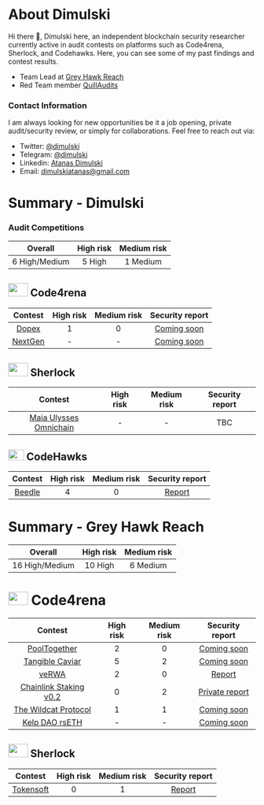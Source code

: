 # About Dimulski

Hi there 👋, Dimulski here, an independent blockchain security researcher currently active in audit contests on platforms such as Code4rena, Sherlock, and Codehawks. Here, you can see some of my past findings and contest results.
 - Team Lead at [Grey Hawk Reach](https://twitter.com/reachauditing)
 - Red Team member [QuillAudits](https://www.quillaudits.com/services/qrt-as-a-service)

### Contact Information
I am always looking for new opportunities be it a job opening, private audit/security review, or simply for collaborations. Feel free to reach out via:

  - Twitter: [@dimulski](https://twitter.com/dimulskiatana)
  - Telegram: [@dimulski](https://t.me/dimulski)
  - Linkedin: [Atanas Dimulski](https://www.linkedin.com/in/atanas-dimulski-9bb628195/)
  - Email: [dimulskiatanas@gmail.com](dimulskiatanas@gmail.com)
# Summary - Dimulski
### Audit Competitions
| Overall | High risk | Medium risk |
|:--:|:--:|:--:|
| 6 High/Medium | 5 High | 1 Medium | 
## <img src="https://code4rena.com/images/c4-logo-icon.svg" width=40 height=27> Code4rena

| Contest | High risk | Medium risk | Security report | 
|:--:|:--:|:--:|:--:|
| [Dopex](https://code4rena.com/contests/2023-08-dopex#top) | 1 | 0 | [Coming soon](https://github.com/AtanasDimulski/Portfolio/blob/main/Dimulski/Code4rena/1.%20Dopex/Dopex%20Report.md) |
| [NextGen](https://code4rena.com/contests/2023-10-nextgen#top) | - | - | [Coming soon](https://github.com/AtanasDimulski/Portfolio/blob/main/Dimulski/Code4rena/2.%20NextGen/NextGen%20Report.md) |
## <img src="https://audits.sherlock.xyz/_next/static/media/sherlock_logo.bf519c9e.svg" width=40 height=27> Sherlock
| Contest | High risk | Medium risk | Security report | 
|:--:|:--:|:--:|:--:|
| [Maia Ulysses Omnichain](https://code4rena.com/contests/2023-09-maia-dao-ulysses#top) | - | - | TBC |

## <img src="https://res.cloudinary.com/droqoz7lg/image/upload/v1689080263/snhkgvtsidryjdtx0pce.png" width=32 height=22> CodeHawks
| Contest | High risk | Medium risk | Security report | 
|:--:|:--:|:--:|:--:|
| [Beedle](https://www.codehawks.com/contests/clkbo1fa20009jr08nyyf9wbx) | 4 | 0 | [Report](https://github.com/AtanasDimulski/Portfolio/edit/main/Dimulski/CodeHawks/1.%20Beedle/Beedle%20Report.md) |

# Summary - Grey Hawk Reach 
| Overall | High risk | Medium risk |
|:--:|:--:|:--:|
| 16 High/Medium | 10 High | 6 Medium |  

# <img src="https://code4rena.com/images/c4-logo-icon.svg" width=40 height=27> Code4rena

| Contest | High risk | Medium risk | Security report | 
|:--:|:--:|:--:|:--:|
| [PoolTogether](https://code4rena.com/contests/2023-07-pooltogether#top) | 2 | 0 | [Coming soon](https://github.com/AtanasDimulski/Portfolio/blob/main/Grey%20Hawk%20Reach/Code4rena/1.%20PoolTogether/PoolTogether%20Report.md) |
| [Tangible Caviar](https://code4rena.com/contests/2023-08-tangible-caviar#top) | 5 | 2 | [Coming soon](https://github.com/AtanasDimulski/Portfolio/blob/main/Grey%20Hawk%20Reach/Code4rena/2.%20Tangible%20Caviar/Tangible%20Caviar%20Report.md) |
| [veRWA](https://code4rena.com/contests/2023-08-verwa#top) | 2 | 0 | [Report](https://github.com/AtanasDimulski/Portfolio/blob/main/Grey%20Hawk%20Reach/Code4rena/3.%20veRWA/veRWA%20Report.md) |
| [Chainlink Staking v0.2](https://code4rena.com/contests/2023-08-chainlink-staking-v02#top) | 0 | 2 | [Private report](https://github.com/AtanasDimulski/Portfolio/blob/main/Grey%20Hawk%20Reach/Code4rena/4.%20Chainlink%20Staking%20v0.2/Chainlink%20Staking%20v0.2%20Report.md) |
| [The Wildcat Protocol](https://code4rena.com/contests/2023-10-the-wildcat-protocol#top) | 1 | 1 | [Coming soon](https://github.com/AtanasDimulski/Portfolio/blob/main/Grey%20Hawk%20Reach/Code4rena/5.%20The%20Wildcat%20Protocol/The%20Wildcat%20Protocol%20Report.md) |
| [Kelp DAO rsETH](https://code4rena.com/contests/2023-11-kelp-dao-rseth#top) | - | - | [Coming soon](https://github.com/AtanasDimulski/Portfolio/blob/main/Grey%20Hawk%20Reach/Code4rena/6.%20Kelp%20DAO%20rsETH/Kelp%20DAO%20rsETH%20Report.md) |

## <img src="https://audits.sherlock.xyz/_next/static/media/sherlock_logo.bf519c9e.svg" width=40 height=27> Sherlock
| Contest | High risk | Medium risk | Security report | 
|:--:|:--:|:--:|:--:|
| [Tokensoft](https://audits.sherlock.xyz/contests/100) | 0 | 1 | [Report](https://github.com/AtanasDimulski/Portfolio/blob/main/Grey%20Hawk%20Reach/Sherlock/1.%20Tokensoft/Tokensoft%20Report.md) |
